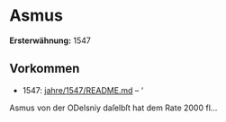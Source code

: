 # Asmus

**Ersterwähnung:** 1547

## Vorkommen
- 1547: [jahre/1547/README.md](../jahre/1547/README.md) – ‘

Asmus von der ODelsniy daſelbſt hat dem Rate
2000 fl...
